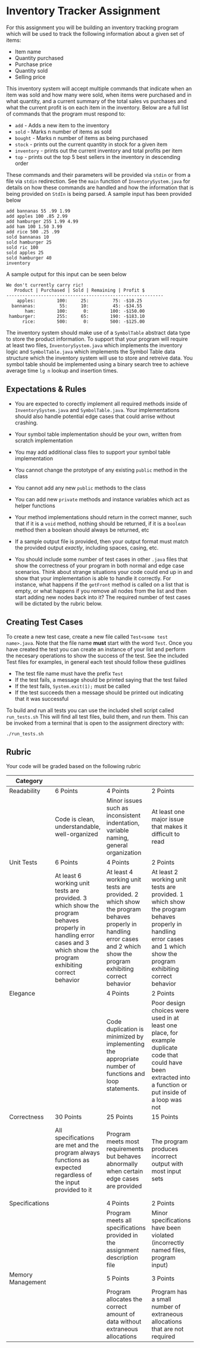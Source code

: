 



# Inventory Tracker Assignment

For this assignment you will be building an inventory tracking program which will be used to track the following information about a given set of items:

* Item name
* Quantity purchased
* Purchase price
* Quantity sold
* Selling price

This inventory system will accept multiple commands that indicate when an item was sold and how many were sold, when items were purchased and in what quantity, and a current summary of the total sales vs purchases and what the current profit is on each item in the inventory. Below are a full list of commands that the program must respond to:

* `add` - Adds a new item to the inventory
* `sold` - Marks n number of items as sold
* `bought` - Marks n number of items as being purchased
* `stock` - prints out the current quantity in stock for a given item
* `inventory` - prints out the current inventory and total profits per item
* `top` - prints out the top 5 best sellers in the inventory in descending order

These commands and their parameters will be provided via `stdin` or from a file via `stdin` redirection. See the `main` function of `InventorySystem.java` for details on how these commands are handled and how the information that is being provided on `StdIn` is being parsed. A sample input has been provided below

```text
add bannanas 55 .99 1.99
add apples 100 .85 2.99
add hamburger 255 1.99 4.99
add ham 100 1.50 3.99
add rice 500 .25 .99
sold bannanas 10
sold hamburger 25
sold ric 100
sold apples 25
sold hamburger 40
inventory
```

A sample output for this input can be seen below

```
We don't currently carry ric!
   Product | Purchased | Sold | Remaining | Profit $
-----------------------------------------------------------
    apples:        100:     25:         75: -$10.25
  bannanas:         55:     10:         45: -$34.55
       ham:        100:      0:        100: -$150.00
 hamburger:        255:     65:        190: -$183.10
      rice:        500:      0:        500: -$125.00
```

The inventory system should make use of a `SymbolTable` abstract data type to store the product information. To support that your program will require at least two files, `InventorySystem.java` which implements the inventory logic and `SymbolTable.java` which implements the Symbol Table data structure which the inventory system will use to store and retreive data. You symbol table should be implemented using a binary search tree to achieve average time `lg n` lookup and insertion times. 

## Expectations & Rules

* You are expected to corectly implement all required methods inside of `InventorySystem.java` and `SymbolTable.java`. Your implementations should also handle potential edge cases that could arrise without crashing.

* Your symbol table implementation should be your own, written from scratch implementation

* You may add additional class files to support your symbol table implementation

* You cannot change the prototype of any existing `public` method in the class

* You cannot add any new `public` methods to the class

* You can add new `private` methods and instance variables which act as helper functions

* Your method implementations should return in the correct manner, such that if it is a `void` method,  nothing should be returned, if it is a `boolean` method then a boolean should always be returned, etc

* If a sample output file is provided, then your output format must match the provided output _exactly_, including spaces, casing, etc. 

* You should include some number of test cases in other `.java` files that show the correctness of your program in both normal and edge case scenarios. Think about strange situations your code could end up in and show that your implementation is able to handle it correctly. For instance, what happens if the `getFront` method is called on a list that is empty, or what happens if you remove all nodes from the list and then start adding new nodes back into it? The required number of test cases will be dictated by the rubric below.

  

## Creating Test Cases

To create a new test case, create a new file called `Test<some test name>.java`. Note that the file name __must__ start with the word `Test`. Once you have created the test you can create an instance of your list and perform the necesary operations to show the success of the test. See the included Test files for examples, in general each test should follow these guidlines 

* The test file name must have the prefix `Test`
* If the test fails, a message should be printed saying that the test failed
* If the test fails, `System.exit(1);` must be called
* If the test succeeds then a message should be printed out indicating that it was successful

To build and run all tests you can use the included shell script called `run_tests.sh` This will find all test files, build them, and run them. This can be invoked from a terminal that is open to the assignment directory with:

```
./run_tests.sh
```

## Rubric

Your code will be graded based on the following rubric

| Category          |                                                              |                                                              |                                                              |                                                              |
| ----------------- | ------------------------------------------------------------ | ------------------------------------------------------------ | ------------------------------------------------------------ | ------------------------------------------------------------ |
| Readability       | 6 Points                                                     | 4 Points                                                     | 2 Points                                                     | 0 Points                                                     |
|                   | Code is clean, understandable, well-organized                | Minor issues such as inconsistent indentation, variable naming, general organization | At least one major issue that makes it difficult to read     | Several major issues that make it difficult to read.         |
| Unit Tests        | 6 Points                                                     | 4 Points                                                     | 2 Points                                                     | 0 Points                                                     |
|                   | At least 6 working unit tests are provided. 3 which show the program behaves properly in handling error cases and 3 which show the program exhibiting correct behavior | At least 4 working unit tests are provided. 2 which show the program behaves properly in handling error cases and 2 which show the program exhibiting correct behavior | At least 2 working unit tests are provided. 1 which show the program behaves properly in handling error cases and 1 which show the program exhibiting correct behavior | No unit tests were provided                                  |
| Elegance          |                                                              | 4 Points                                                     | 2 Points                                                     | 0 Points                                                     |
|                   |                                                              | Code duplication is minimized by implementing the appropriate number of functions and loop statements. | Poor design choices were used in at least one place, for example duplicate code that could have been extracted into a function or put inside of a loop was not | Code contained multiple instances of poor design, such as not modularizing duplicate code or lack of data structure use to maintain and organize data |
| Correctness       | 30 Points                                                    | 25 Points                                                    | 15 Points                                                    | 0 Points                                                     |
|                   | All specifications are met and the program always functions as expected regardless of the input provided to it | Program meets most requirements but behaves abnormally when certain edge cases are provided | The program produces incorrect output with most input sets   | Program does not compile or does not function correctly even when provided with the sample input |
| Specifications    |                                                              | 4 Points                                                     | 2 Points                                                     | 0 Points                                                     |
|                   |                                                              | Program meets all specifications provided in the assignment description file | Minor specifications have been violated (incorrectly named files, program input) | Many specifications were not met                             |
| Memory Management |                                                              | 5 Points                                                     | 3 Points                                                     | 0 Points                                                     |
|                   |                                                              | Program allocates the correct amount of data without extraneous allocations | Program has a small number of extraneous allocations that are not required | Program has many extraneous allocations                      |